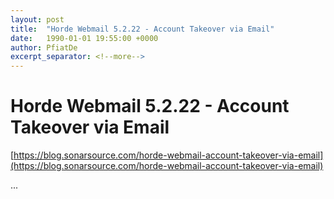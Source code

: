 ```yaml
---
layout: post
title:  "Horde Webmail 5.2.22 - Account Takeover via Email"
date:   1990-01-01 19:55:00 +0000
author: PfiatDe
excerpt_separator: <!--more-->
---
```


# Horde Webmail 5.2.22 - Account Takeover via Email

[https://blog.sonarsource.com/horde-webmail-account-takeover-via-email](https://blog.sonarsource.com/horde-webmail-account-takeover-via-email)

...
<!--more-->
